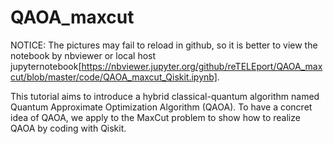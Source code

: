 # QAOA_maxcut

NOTICE: The pictures may fail to reload in github, so it is better to view the notebook by nbviewer or local host jupyternotebook[https://nbviewer.jupyter.org/github/reTELEport/QAOA_maxcut/blob/master/code/QAOA_maxcut_Qiskit.ipynb]. 

This tutorial aims to introduce a hybrid classical-quantum algorithm named Quantum Approximate Optimization Algorithm (QAOA). To have a concret idea of 
QAOA, we apply to the MaxCut problem to show how to realize QAOA by coding with Qiskit. 
